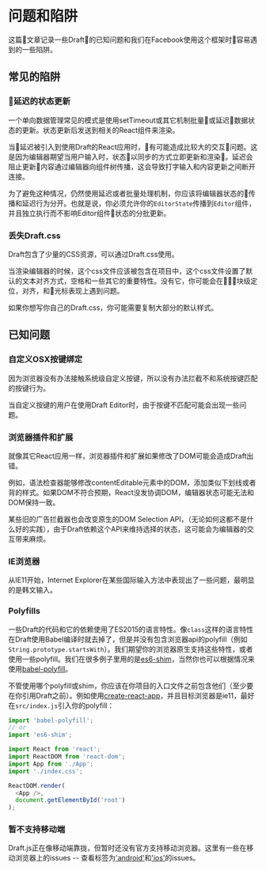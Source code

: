 # 问题和陷阱

这篇文章记录一些Draft的已知问题和我们在Facebook使用这个框架时容易遇到的一些陷阱。

## 常见的陷阱

### 延迟的状态更新

一个单向数据管理常见的模式是使用setTimeout或其它机制批量或延迟数据状态的更新。状态更新后发送到相关的React组件来渲染。

当延迟被引入到使用Draft的React应用时，有可能造成比较大的交互问题。这是因为编辑器期望当用户输入时，状态以同步的方式立即更新和渲染。延迟会阻止更新内容通过编辑器向组件树传播，这会导致打字输入和内容更新之间断开连接。

为了避免这种情况，仍然使用延迟或者批量处理机制，你应该将编辑器状态的传播和延迟行为分开。也就是说，你必须允许你的`EditorState`传播到`Editor`组件，并且独立执行而不影响Editor组件状态的分批更新。

### 丢失Draft.css

Draft包含了少量的CSS资源，可以通过Draft.css使用。

当渲染编辑器的时候，这个css文件应该被包含在项目中，这个css文件设置了默认的文本对齐方式，空格和一些其它的重要特性。没有它，你可能会在块级定位，对齐，和光标表现上遇到问题。

如果你想写你自己的Draft.css，你可能需要复制大部分的默认样式。

## 已知问题

### 自定义OSX按键绑定

因为浏览器没有办法接触系统级自定义按键，所以没有办法拦截不和系统按键匹配的按键行为。

当自定义按键的用户在使用Draft Editor时，由于按键不匹配可能会出现一些问题。

### 浏览器插件和扩展

就像其它React应用一样，浏览器插件和扩展如果修改了DOM可能会造成Draft出错。

例如，语法检查器能够修改contentEditable元素中的DOM，添加类似下划线或者背的样式。如果DOM不符合预期，React没发协调DOM，编辑器状态可能无法和DOM保持一致。

某些旧的广告拦截器也会改变原生的DOM Selection API，（无论如何这都不是什么好的实践），由于Draft依赖这个API来维持选择的状态，这可能会为编辑器的交互带来麻烦。

### IE浏览器

从IE11开始，Internet Explorer在某些国际输入方法中表现出了一些问题，最明显的是韩文输入。

### Polyfills

一些Draft的代码和它的依赖使用了ES2015的语言特性。像`class`这样的语言特性在Draft使用Babel编译时就去掉了，但是并没有包含浏览器api的polyfill（例如`String.prototype.startsWith`）。我们期望你的浏览器原生支持这些特性，或者使用一些polyfill。我们在很多例子里用的是[es6-shim](https://github.com/es-shims/es6-shim)，当然你也可以根据情况来使用[babel-polyfill](https://babeljs.io/docs/usage/polyfill/)。

不管使用哪个polyfill或shim，你应该在你项目的入口文件之前包含他们（至少要在你引用Draft之前）。例如使用[create-react-app](https://github.com/facebookincubator/create-react-app)，并且目标浏览器是ie11，最好在`src/index.js`引入你的polyfill：

```javascript
import 'babel-polyfill';
// or
import 'es6-shim';

import React from 'react';
import ReactDOM from 'react-dom';
import App from './App';
import './index.css';

ReactDOM.render(
  <App />,
  document.getElementById('root')
);
```

### 暂不支持移动端

Draft.js正在像移动端靠拢，但暂时还没有官方支持移动浏览器。这里有一些在移动浏览器上的issues -- 查看标签为['android'](https://github.com/facebook/draft-js/labels/android)和['ios'](https://github.com/facebook/draft-js/labels/ios)的issues。
